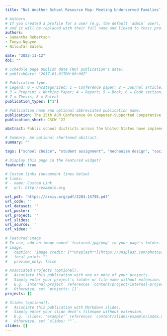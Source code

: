```yaml
---
title: "Not Another School Resource Map: Meeting Underserved Families’ Information Needs Requires Trusting Relationships and Personalized Care"

# Authors
# If you created a profile for a user (e.g. the default `admin` user), write the username (folder name) here 
# and it will be replaced with their full name and linked to their profile.
authors:
- Samantha Robertson
- Tonya Nguyen
- Niloufar Salehi

date: "2022-11-12"
doi: ""

# Schedule page publish date (NOT publication's date).
# publishDate: "2017-01-01T00:00:00Z"

# Publication type.
# Legend: 0 = Uncategorized; 1 = Conference paper; 2 = Journal article;
# 3 = Preprint / Working Paper; 4 = Report; 5 = Book; 6 = Book section;
# 7 = Thesis; 8 = Patent
publication_types: ["1"]

# Publication name and optional abbreviated publication name.
publication: The 25th ACM Conference On Computer-Supported Cooperative Work And Social Computing
publication_short: CSCW '22

abstract: Public school districts across the United States have implemented school choice systems that have the potential to improve underserved students' access to educational opportunities. However, research has shown that learning about and applying for schools can be extremely time-consuming and expensive, making it difficult for these systems to create more equitable access to resources in practice. A common factor surfaced in prior work is unequal access to information about the schools and enrollment process. In response, governments and non-profits have invested in providing more information about schools to parents, for instance, through detailed online dashboards. However, we know little about what information is actually useful for historically marginalized and underserved families. We conducted interviews with 10 low-income families and families of color to learn about the challenges they faced navigating an online school choice and enrollment system. We complement this data with four interviews with people who have supported families through the enrollment process in a wide range of roles, from school principal to non-profit staff ("parent advocates"). Our findings highlight the value of personalized support and trusting relationships to delivering relevant and helpful information. We contrast this against online information resources and dashboards, which tend to be impersonal, target a broad audience, and make strong assumptions about what parents should look for in a school without sensitivity to families' varying circumstances. We advocate for an assets-based design approach to information support in public school enrollment, which would ask how we can support the local, one-on-one support that community members already provide.

# Summary. An optional shortened abstract.
summary: ""

tags: ["school choice", "student assignment", "mechanism design", "social justice", "social change", "underserved communities"]

# Display this page in the Featured widget?
featured: true

# Custom links (uncomment lines below)
# links:
# - name: Custom Link
#   url: http://example.org

url_pdf: 'https://arxiv.org/pdf/2203.15795.pdf'
url_code: ''
url_dataset: ''
url_poster: ''
url_project: ''
url_slides: ''
url_source: ''
url_video: ''

# Featured image
# To use, add an image named `featured.jpg/png` to your page's folder. 
# image:
#   caption: 'Image credit: [**Unsplash**](https://unsplash.com/photos/pLCdAaMFLTE)'
#   focal_point: ""
#   preview_only: false

# Associated Projects (optional).
#   Associate this publication with one or more of your projects.
#   Simply enter your project's folder or file name without extension.
#   E.g. `internal-project` references `content/project/internal-project/index.md`.
#   Otherwise, set `projects: []`.
projects: []

# Slides (optional).
#   Associate this publication with Markdown slides.
#   Simply enter your slide deck's filename without extension.
#   E.g. `slides: "example"` references `content/slides/example/index.md`.
#   Otherwise, set `slides: ""`.
slides: []
---
```


